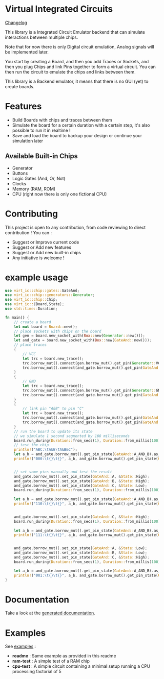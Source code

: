 # Virtual Integrated Circuits

[Changelog](https://github.com/VincentFoulon80/virt-ic/releases)

This library is a Integrated Circuit Emulator backend that can simulate interactions between multiple chips.

Note that for now there is only Digital circuit emulation, Analog signals will be implemented later.

You start by creating a Board, and then you add Traces or Sockets, and then you plug Chips and link Pins together to form a virtual circuit.
You can then run the circuit to emulate the chips and links between them.

This library is a Backend emulator, it means that there is no GUI (yet) to create boards.

# Features

- Build Boards with chips and traces between them
- Simulate the board for a certain duration with a certain step, it's also possible to run it in realtime !
- Save and load the board to backup your design or continue your simulation later

## Available Built-in Chips

- Generator
- Buttons
- Logic Gates (And, Or, Not)
- Clocks
- Memory (RAM, ROM)
- CPU (right now there is only one fictional CPU)

# Contributing

This project is open to any contribution, from code reviewing to direct contribution !
You can :
- Suggest or Improve current code
- Suggest or Add new features
- Suggest or Add new built-in chips
- Any initiative is welcome !

# example usage 

```rust
use virt_ic::chip::gates::GateAnd;
use virt_ic::chip::generators::Generator;
use virt_ic::chip::Chip;
use virt_ic::{Board,State};
use std::time::Duration;

fn main() {
    // create a board
    let mut board = Board::new();
    // place sockets with chips on the board
    let gen = board.new_socket_with(Box::new(Generator::new()));
    let and_gate = board.new_socket_with(Box::new(GateAnd::new()));
    // place traces 
    {
        // VCC
        let trc = board.new_trace();
        trc.borrow_mut().connect(gen.borrow_mut().get_pin(Generator::VCC).unwrap());
        trc.borrow_mut().connect(and_gate.borrow_mut().get_pin(GateAnd::VCC).unwrap());
    }
    {
        // GND
        let trc = board.new_trace();
        trc.borrow_mut().connect(gen.borrow_mut().get_pin(Generator::GND).unwrap());
        trc.borrow_mut().connect(and_gate.borrow_mut().get_pin(GateAnd::GND).unwrap());
    }
    {
        // link pin "A&B" to pin "C"
        let trc = board.new_trace();
        trc.borrow_mut().connect(and_gate.borrow_mut().get_pin(GateAnd::A_AND_B).unwrap());
        trc.borrow_mut().connect(and_gate.borrow_mut().get_pin(GateAnd::D).unwrap());
    }
    // run the board to update its state
    // we simulate 1 second segmented by 100 milliseconds
    board.run_during(Duration::from_secs(1), Duration::from_millis(100));
    // test the chip
    println!("ABC:\tA&B\tA&B&C");
    let a_b = and_gate.borrow_mut().get_pin_state(GateAnd::A_AND_B).as_bool();
    println!("000:\t{}\t{}", a_b, and_gate.borrow_mut().get_pin_state(GateAnd::C_AND_D).as_bool());


    // set some pins manually and test the result
    and_gate.borrow_mut().set_pin_state(GateAnd::A, &State::High);
    and_gate.borrow_mut().set_pin_state(GateAnd::B, &State::High);
    and_gate.borrow_mut().set_pin_state(GateAnd::C, &State::Low);
    board.run_during(Duration::from_secs(1), Duration::from_millis(100));
    
    let a_b = and_gate.borrow_mut().get_pin_state(GateAnd::A_AND_B).as_bool();
    println!("110:\t{}\t{}", a_b, and_gate.borrow_mut().get_pin_state(GateAnd::C_AND_D).as_bool());


    and_gate.borrow_mut().set_pin_state(GateAnd::C, &State::High);
    board.run_during(Duration::from_secs(1), Duration::from_millis(100));
    
    let a_b = and_gate.borrow_mut().get_pin_state(GateAnd::A_AND_B).as_bool();
    println!("111:\t{}\t{}", a_b, and_gate.borrow_mut().get_pin_state(GateAnd::C_AND_D).as_bool());


    and_gate.borrow_mut().set_pin_state(GateAnd::A, &State::Low);
    and_gate.borrow_mut().set_pin_state(GateAnd::B, &State::Low);
    and_gate.borrow_mut().set_pin_state(GateAnd::C, &State::High);
    board.run_during(Duration::from_secs(1), Duration::from_millis(100));

    let a_b = and_gate.borrow_mut().get_pin_state(GateAnd::A_AND_B).as_bool();
    println!("001:\t{}\t{}", a_b, and_gate.borrow_mut().get_pin_state(GateAnd::C_AND_D).as_bool());
}
```

# Documentation

Take a look at the [generated documentation](https://docs.rs/virt-ic/).

# Examples

See [examples](https://github.com/VincentFoulon80/virt-ic/tree/master/examples) :
- **readme** : Same example as provided in this readme
- **ram-test** : A simple test of a RAM chip
- **cpu-test** : A simple circuit containing a minimal setup running a CPU processing factorial of 5